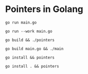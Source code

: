 # Pointers in Golang

`go run main.go`

`go run --work main.go`

`go build && ./pointers` 

`go build main.go && ./main` 

`go install && pointers`

`go install . && pointers`
